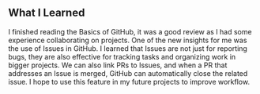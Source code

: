 ## What I Learned

I finished reading the Basics of GitHub, it was a good review as I had some experience collaborating on projects. One of the new insights for me was the use of Issues in GitHub. I learned that Issues are not just for reporting bugs, they are also effective for tracking tasks and organizing work in bigger projects. We can also link PRs to Issues, and when a PR that addresses an Issue is merged, GitHub can automatically close the related issue. I hope to use this feature in my future projects to improve workflow.
